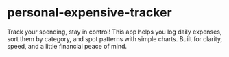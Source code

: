 # personal-expensive-tracker
Track your spending, stay in control! This app helps you log daily expenses, sort them by category, and spot patterns with simple charts. Built for clarity, speed, and a little financial peace of mind.
